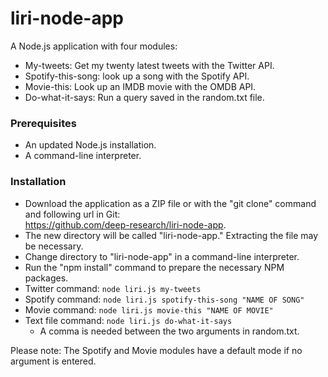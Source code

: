 # liri-node-app

A Node.js application with four modules:
* My-tweets: Get my twenty latest tweets with the Twitter API.
* Spotify-this-song: look up a song with the Spotify API.
* Movie-this: Look up an IMDB movie with the OMDB API.
* Do-what-it-says: Run a query saved in the random.txt file.

### Prerequisites

* An updated Node.js installation.
* A command-line interpreter.

### Installation

* Download the application as a ZIP file or with the "git clone" command and following url in Git:  
https://github.com/deep-research/liri-node-app.
* The new directory will be called "liri-node-app." Extracting the file may be necessary.
* Change directory to "liri-node-app" in a command-line interpreter.
* Run the "npm install" command to prepare the necessary NPM packages.
* Twitter command: `node liri.js my-tweets`
* Spotify command: `node liri.js spotify-this-song "NAME OF SONG"`
* Movie command: `node liri.js movie-this "NAME OF MOVIE"`
* Text file command: `node liri.js do-what-it-says`  
    * A comma is needed between the two arguments in random.txt.

Please note: The Spotify and Movie modules have a default mode if no argument is entered.